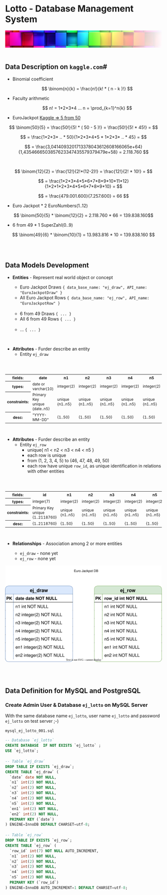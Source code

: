 # Lotto - Database Management System
![Logo egosanto.de](assets/images/documentation/logo.png)
<br><br>
## Data Description on `kaggle.com`#

- Binomial coefficient

    $$ \binom{n}{k} = \frac{n!}{k! * ( n - k )!}  $$ 



- Faculty arithmetic

    $$ n! = 1*2*3*4 ... n = \prod_{k=1}^n{k} $$



- EuroJackpot [Kaggle => 5 from 50](https://www.kaggle.com/code/tonisun/5from50)

$$ \binom{50}{5} = \frac{50!}{5! * ( 50 - 5 )!} = \frac{50!}{5! * 45!} = $$ 

$$ = \frac{1*2*3* .. * 50}{1*2*3*4*5  *  1*2*3* .. * 45} = $$

$$ = \frac{3,0414093201713378043612608166065e+64}{1,4354666503857623347435579379479e+58} = 2.118.760 $$

<br>

$$ \binom{12}{2} = \frac{12!}{2!*(12-2)!} = \frac{12!}{2! * 10!} = $$

$$ = \frac{1*2*3*4*5*6*7*8*9*10*11*12}{1*2*1*2*3*4*5*6*7*8*9*10} = $$

$$ = \frac{479.001.600}{7.257.600} = 66 $$

- Euro Jackpot * 2 EuroNumbers(1..12)

$$ \binom{50}{5} * \binom{12}{2} = 2.118.760 * 66 = 139.838.160$$

- 6 from 49 * 1 SuperZahl(0..9)  

$$ \binom{49}{6} * \binom{10}{1} = 13.983.816  *  10 = 139.838.160 $$

<br><br>
## Data Models Development

- **Entities** - Represent real world object or concept
  - Euro Jackpot Draws ```{ data_base_name: "ej_draw", API_name: "EuroJackpotDraw" }```
  - All Euro Jackpot Rows ```{ data_base_name: "ej_row", API_name: "EuroJackpotRow" }```
  <br>

  - 6 from 49 Draws ```{ ... }```
  - All 6 from 49 Rows ```{ ... }```
  <br>
  
  - ... ```{ ... }```

<br>



- **Attributes** - Furder describe an entity
  - Entity ```ej_draw```

<style>
    table {
        font-size: 12px;
    }
</style>

<table >
    <header>
        <tr>
            <th>fields: </th><th>date</th><th>n1</th><th>n2</th><th>n3</th><th>n4</th><th>n5</th><th>en1</th><th>en2</th>
        </tr>
    </header>
    <body>
         <tr>
            <th>types: </th><td>date or <br>varchar(10)</td><td>integer(2)</td><td>integer(2)</td><td>integer(2)</td><td>integer(2)</td><td>integer(2)</td><td>integer(2)</td><td>integer(2)</td>
        </tr>
        <tr>
            <th>constraints: </th><td>Primary Key<br> unique <br>{date..n5}</td><td>unique {n1..n5}</td><td>unique {n1..n5}</td><td>unique {n1..n5}</td><td>unique {n1..n5}</td><td>unique {n1..n5}</td><td>unique {en1, en2}</td><td>unique {en1, en2}</td>
        </tr>
        <tr>
            <th>desc: </th><td>"YYYY-MM-DD"</td><td>{1..50}</td><td>{1..50}</td><td>{1..50}</td><td>{1..50}</td><td>{1..50}</td><td>{1..12}</td><td>{1..12}</td>
        </tr>
    </body>
</table>

<br>

- **Attributes** - Furder describe an entity
  - Entity ```ej_row```
    - unique{ n1 < n2 < n3 < n4 < n5 }
    - each row is unique
    - from (1, 2, 3, 4, 5) to (46, 47, 48, 49, 50)
    - each row have unique `row_id`, as unique identification in relations with other entities


<style>
    table {
        font-size: 12px;
    }
</style>

<table >
    <header>
        <tr>
            <th>fields: </th><th>id</th><th>n1</th><th>n2</th><th>n3</th><th>n4</th><th>n5</th>
        </tr>
    </header>
    <body>
         <tr>
            <th>types: </th><td>integer(7)</td><td>integer(2)</td><td>integer(2)</td><td>integer(2)</td><td>integer(2)</td><td>integer(2)</td>
        </tr>
        <tr>
            <th>constraints: </th><td>Primary Key<br> unique <br>{1..2118760}</td><td>unique {n1..n5}</td><td>unique {n1..n5}</td><td>unique {n1..n5}</td><td>unique {n1..n5}</td><td>unique {n1..n5}</td>
        </tr>
        <tr>
            <th>desc: </th><td>{1..2118760}</td><td>{1..50}</td><td>{1..50}</td><td>{1..50}</td><td>{1..50}</td><td>{1..50}</td>
        </tr>
    </body>
</table>

<br>

- **Relationships** - Association among 2 or more entities

  - ```ej_draw``` - none yet
  - ```ej_row``` - none yet

![Euro Jackpot DB](assets/images/documentation/er-diagram.drawio.svg)

<br><br>
## Data Definition for MySQL and PostgreSQL

### Create Admin User & Database `ej_lotto` on MySQL Server

With the same database name `ej_lotto`, user name `ej_lotto` and password `ej_lotto` on test server ;-)

```shell 
mysql_ej_lotto_001.sql
```

```SQL
-- Database `ej_lotto`
CREATE DATABASE  IF NOT EXISTS `ej_lotto` ;
USE `ej_lotto`;

-- Table `ej_draw`
DROP TABLE IF EXISTS `ej_draw`;
CREATE TABLE `ej_draw` (
  `date` date NOT NULL,
  `n1` int(2) NOT NULL,
  `n2` int(2) NOT NULL,
  `n3` int(2) NOT NULL,
  `n4` int(2) NOT NULL,
  `n5` int(2) NOT NULL,
  `en1` int(2) NOT NULL,
  `en2` int(2) NOT NULL,
  PRIMARY KEY (`date`)
) ENGINE=InnoDB DEFAULT CHARSET=utf-8;

-- Table `ej_row`
DROP TABLE IF EXISTS `ej_row`;
CREATE TABLE `ej_row` (
  `row_id` int(7) NOT NULL AUTO_INCREMENT,
  `n1` int(2) NOT NULL,
  `n2` int(2) NOT NULL,
  `n3` int(2) NOT NULL,
  `n4` int(2) NOT NULL,
  `n5` int(2) NOT NULL,
  PRIMARY KEY (`row_id`)
) ENGINE=InnoDB AUTO_INCREMENT=1 DEFAULT CHARSET=utf-8;
```